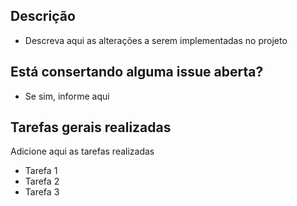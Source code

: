 ## Descrição
- Descreva aqui as alterações a serem implementadas no projeto

## Está consertando alguma issue aberta?
- Se sim, informe aqui

## Tarefas gerais realizadas
Adicione aqui as tarefas realizadas
- Tarefa 1
- Tarefa 2
- Tarefa 3
